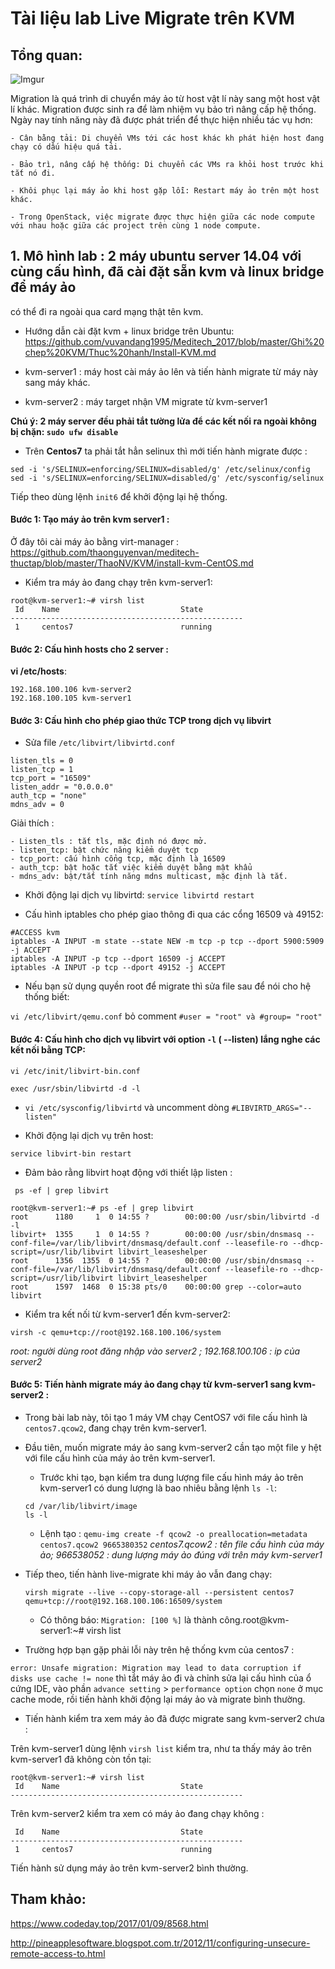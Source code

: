 # Tài liệu lab Live Migrate trên KVM

## Tổng quan:

![Imgur](https://i.imgur.com/ytNdqJe.png)

Migration là quá trình di chuyển máy ảo từ host vật lí này sang một host vật lí khác. 
Migration được sinh ra để làm nhiệm vụ bảo trì nâng cấp hệ thống. Ngày nay tính năng này đã được phát triển để thực hiện nhiều tác vụ hơn:

	- Cân bằng tải: Di chuyển VMs tới các host khác kh phát hiện host đang chạy có dấu hiệu quá tải.

	- Bảo trì, nâng cấp hệ thống: Di chuyển các VMs ra khỏi host trước khi tắt nó đi.
	
	- Khôi phục lại máy ảo khi host gặp lỗi: Restart máy ảo trên một host khác.
	
	- Trong OpenStack, việc migrate được thực hiện giữa các node compute với nhau hoặc giữa các project trên cùng 1 node compute.


## 1. Mô hình lab : 2 máy ubuntu server 14.04 với cùng cấu hình, đã cài đặt sẵn kvm và linux bridge để máy ảo 
có thể đi ra ngoài qua card mạng thật tên kvm.

- Hướng dẫn cài đặt kvm + linux bridge trên Ubuntu: https://github.com/vuvandang1995/Meditech_2017/blob/master/Ghi%20chep%20KVM/Thuc%20hanh/Install-KVM.md

- kvm-server1 : máy host cài máy ảo lên và tiến hành migrate từ máy này sang máy khác.
- kvm-server2 : máy target nhận VM migrate từ kvm-server1

**Chú ý: 2 máy server đều phải tắt tường lửa để các kết nối ra ngoài không bị chặn: `sudo ufw disable`**

- Trên **Centos7** ta phải tắt hẳn selinux thì mới tiến hành migrate được :

```
sed -i 's/SELINUX=enforcing/SELINUX=disabled/g' /etc/selinux/config
sed -i 's/SELINUX=enforcing/SELINUX=disabled/g' /etc/sysconfig/selinux
```

Tiếp theo dùng lệnh `init6` để khởi động lại hệ thống.

#### Bước 1: Tạo máy ảo trên kvm server1 :

Ở đây tôi cài máy ảo bằng virt-manager : https://github.com/thaonguyenvan/meditech-thuctap/blob/master/ThaoNV/KVM/install-kvm-CentOS.md

- Kiểm tra máy ảo đang chạy trên kvm-server1: 

```
root@kvm-server1:~# virsh list
 Id    Name                           State
----------------------------------------------------
 1     centos7                        running
```

#### Bước 2: Cấu hình hosts cho 2 server :

**vi /etc/hosts**: 

```
192.168.100.106 kvm-server2
192.168.100.105 kvm-server1
```

#### Bước 3: Cấu hình cho phép giao thức TCP trong dịch vụ libvirt 

- Sửa file `/etc/libvirt/libvirtd.conf`

```
listen_tls = 0  
listen_tcp = 1
tcp_port = "16509"
listen_addr = "0.0.0.0"
auth_tcp = "none"
mdns_adv = 0
```

Giải thích : 

	- Listen_tls : tắt tls, mặc định nó được mở.
	- listen_tcp: bật chức năng kiểm duyệt tcp
	- tcp_port: cấu hình cổng tcp, mặc định là 16509
	- auth_tcp: bật hoặc tắt việc kiểm duyệt bằng mật khẩu
	- mdns_adv: bật/tắt tính năng mdns multicast, mặc định là tắt.
	
- Khởi động lại dịch vụ libvirtd: `service libvirtd restart`

- Cấu hình iptables cho phép giao thông đi qua các cổng 16509 và 49152:

```
#ACCESS kvm
iptables -A INPUT -m state --state NEW -m tcp -p tcp --dport 5900:5909 -j ACCEPT
iptables -A INPUT -p tcp --dport 16509 -j ACCEPT
iptables -A INPUT -p tcp --dport 49152 -j ACCEPT
```

- Nếu bạn sử dụng quyền root để migrate thì sửa file sau để nói cho hệ thống biết:

`vi /etc/libvirt/qemu.conf` 
bỏ comment `#user = "root" và #group= "root" `

#### Bước 4: Cấu hình cho dịch vụ libvirt với option `-l` ( --listen) lắng nghe các kết nối bằng TCP:

`vi /etc/init/libvirt-bin.conf`

`exec /usr/sbin/libvirtd -d -l` 

- `vi /etc/sysconfig/libvirtd` và uncomment dòng `#LIBVIRTD_ARGS="--listen"`

- Khởi động lại dịch vụ trên host:

`service libvirt-bin restart`

- Đảm bảo rằng libvirt hoạt động với thiết lập listen :

` ps -ef | grep libvirt`

```
root@kvm-server1:~# ps -ef | grep libvirt
root      1180     1  0 14:55 ?        00:00:00 /usr/sbin/libvirtd -d -l
libvirt+  1355     1  0 14:55 ?        00:00:00 /usr/sbin/dnsmasq --conf-file=/var/lib/libvirt/dnsmasq/default.conf --leasefile-ro --dhcp-script=/usr/lib/libvirt libvirt_leaseshelper
root      1356  1355  0 14:55 ?        00:00:00 /usr/sbin/dnsmasq --conf-file=/var/lib/libvirt/dnsmasq/default.conf --leasefile-ro --dhcp-script=/usr/lib/libvirt libvirt_leaseshelper
root      1597  1468  0 15:38 pts/0    00:00:00 grep --color=auto libvirt
```

- Kiểm tra kết nối từ kvm-server1 đến kvm-server2:

`virsh -c qemu+tcp://root@192.168.100.106/system`

*root: người dùng root đăng nhập vào server2 ; 192.168.100.106 : ip của server2*

#### Bước 5: Tiến hành migrate máy ảo đang chạy từ kvm-server1 sang kvm-server2 :

- Trong bài lab này, tôi tạo 1 máy VM chạy CentOS7 với file cấu hình là `centos7.qcow2`, đang chạy trên kvm-server1.

- Đầu tiên, muốn migrate máy ảo sang kvm-server2 cần tạo một file y hệt với file cấu hình của máy ảo trên kvm-server1.

	- Trước khi tạo, bạn kiểm tra dung lượng file cấu hình máy ảo trên kvm-server1 có dung lượng là bao nhiêu bằng lệnh `ls -l`:
	
	```
	cd /var/lib/libvirt/image
	ls -l	
	```
	
	- Lệnh tạo : `qemu-img create -f qcow2 -o preallocation=metadata centos7.qcow2 9665380352`
	*centos7.qcow2 : tên file cấu hình của máy ảo; 966538052 : dung lượng máy ảo đúng với trên máy kvm-server1*
	
- Tiếp theo, tiến hành live-migrate khi máy ảo vẫn đang chạy:

	`virsh migrate --live --copy-storage-all --persistent centos7 qemu+tcp://root@192.168.100.106:16509/system`

	- Có thông báo: `Migration: [100 %]` là thành công.root@kvm-server1:~# virsh list

- Trường hợp bạn gặp phải lỗi này trên hệ thống kvm của centos7 : 

`error: Unsafe migration: Migration may lead to data corruption if disks use cache != none`
 thì tắt máy ảo đi và chỉnh sửa lại cấu hình của ổ cứng IDE, vào phần `advance setting` > `performance option` chọn `none` ở mục cache mode, rồi tiến hành khởi động lại máy ảo và migrate bình thường.

- Tiến hành kiểm tra xem máy ảo đã được migrate sang kvm-server2 chưa :

Trên kvm-server1 dùng lệnh `virsh list` kiểm tra, như ta thấy máy ảo trên kvm-server1 đã không còn tồn tại:

```
root@kvm-server1:~# virsh list
 Id    Name                           State
----------------------------------------------------
```

Trên kvm-server2 kiểm tra xem có máy ảo đang chạy không :

```
 Id    Name                           State
----------------------------------------------------
 1     centos7                        running

```

Tiến hành sử dụng máy ảo trên kvm-server2 bình thường.

## Tham khảo:

https://www.codeday.top/2017/01/09/8568.html

http://pineapplesoftware.blogspot.com.tr/2012/11/configuring-unsecure-remote-access-to.html
